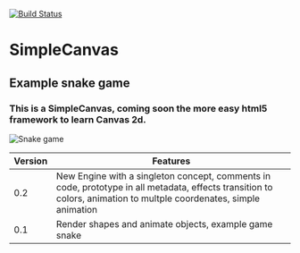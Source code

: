 [![Build Status](https://travis-ci.org/samuelsantosdev/SimpleCanvas.svg?branch=master)](https://travis-ci.org/samuelsantosdev/SimpleCanvas)
# SimpleCanvas
## Example snake game
### This is a SimpleCanvas, coming soon the more easy html5 framework  to learn Canvas 2d.
![Snake game](https://github.com/samuelsantosdev/SimpleCanvas/blob/master/img/gamesnake.png "Snake game")

|Version|Features|
|---|---|
|0.2|New Engine with a singleton concept, comments in code, prototype in all metadata, effects transition to colors, animation to multple coordenates, simple animation|
|0.1|Render shapes and animate objects, example game snake|
